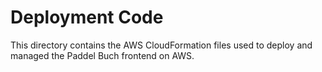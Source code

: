 # Deployment Code
This directory contains the AWS CloudFormation files used to deploy and managed the Paddel Buch frontend on AWS.